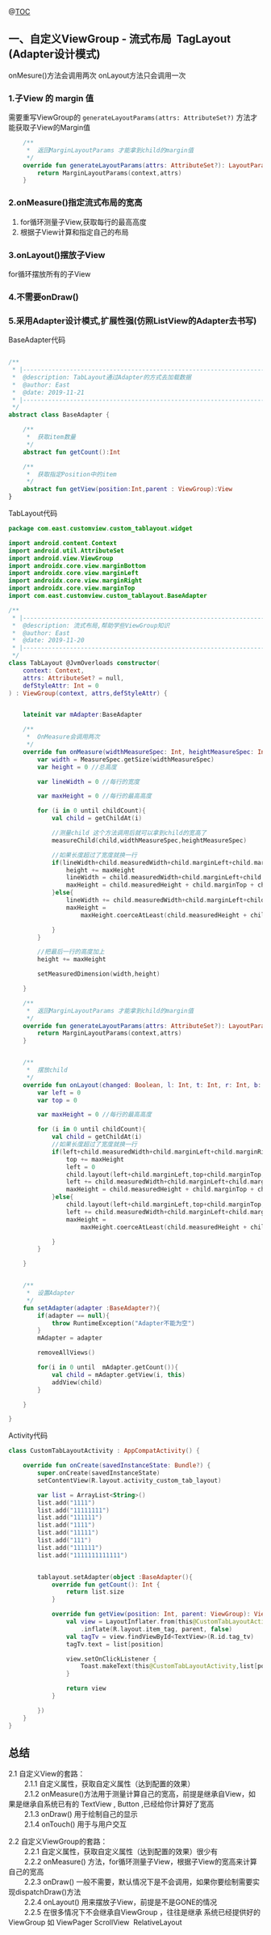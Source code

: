 @[TOC](流式布局TabLayout) 

## 一、自定义ViewGroup - 流式布局  TagLayout (Adapter设计模式)

onMesure()方法会调用两次  onLayout方法只会调用一次

### 1.子View 的 margin 值
需要重写ViewGroup的 `generateLayoutParams(attrs: AttributeSet?)` 方法才能获取子View的Margin值

``` kotlin
    /**
     *  返回MarginLayoutParams 才能拿到child的margin值
     */
    override fun generateLayoutParams(attrs: AttributeSet?): LayoutParams {
        return MarginLayoutParams(context,attrs)
    }
```

### 2.onMeasure()指定流式布局的宽高
1. for循环测量子View,获取每行的最高高度   
2. 根据子View计算和指定自己的布局  

### 3.onLayout()摆放子View
for循环摆放所有的子View

### 4.不需要onDraw()

### 5.采用Adapter设计模式,扩展性强(仿照ListView的Adapter去书写)
BaseAdapter代码

``` kotlin

/**
 * |---------------------------------------------------------------------------------------------------------------|
 *  @description: TabLayout通过Adapter的方式去加载数据
 *  @author: East
 *  @date: 2019-11-21
 * |---------------------------------------------------------------------------------------------------------------|
 */
abstract class BaseAdapter {

    /**
     *  获取item数量
     */
    abstract fun getCount():Int

    /**
     *  获取指定Position中的item
     */
    abstract fun getView(position:Int,parent : ViewGroup):View
}
```

TabLayout代码

``` kotlin
package com.east.customview.custom_tablayout.widget

import android.content.Context
import android.util.AttributeSet
import android.view.ViewGroup
import androidx.core.view.marginBottom
import androidx.core.view.marginLeft
import androidx.core.view.marginRight
import androidx.core.view.marginTop
import com.east.customview.custom_tablayout.BaseAdapter

/**
 * |---------------------------------------------------------------------------------------------------------------|
 *  @description: 流式布局,帮助学些ViewGroup知识
 *  @author: East
 *  @date: 2019-11-20
 * |---------------------------------------------------------------------------------------------------------------|
 */
class TabLayout @JvmOverloads constructor(
    context: Context,
    attrs: AttributeSet? = null,
    defStyleAttr: Int = 0
) : ViewGroup(context, attrs,defStyleAttr) {


    lateinit var mAdapter:BaseAdapter

    /**
     *  OnMeasure会调用两次
     */
    override fun onMeasure(widthMeasureSpec: Int, heightMeasureSpec: Int) {
        var width = MeasureSpec.getSize(widthMeasureSpec)
        var height = 0 //总高度

        var lineWidth = 0 //每行的宽度

        var maxHeight = 0 //每行的最高高度

        for (i in 0 until childCount){
            val child = getChildAt(i)

            //测量child 这个方法调用后就可以拿到child的宽高了
            measureChild(child,widthMeasureSpec,heightMeasureSpec)

            //如果长度超过了宽度就换一行
            if(lineWidth+child.measuredWidth+child.marginLeft+child.marginRight > width){
                height += maxHeight
                lineWidth = child.measuredWidth+child.marginLeft+child.marginRight //宽度也直接复制为第一个child的宽度
                maxHeight = child.measuredHeight + child.marginTop + child.marginBottom //maxHeight重新赋值为第一个child的高度
            }else{
                lineWidth += child.measuredWidth+child.marginLeft+child.marginRight
                maxHeight =
                    maxHeight.coerceAtLeast(child.measuredHeight + child.marginTop + child.marginBottom)

            }
        }

        //把最后一行的高度加上
        height += maxHeight

        setMeasuredDimension(width,height)

    }

    /**
     *  返回MarginLayoutParams 才能拿到child的margin值
     */
    override fun generateLayoutParams(attrs: AttributeSet?): LayoutParams {
        return MarginLayoutParams(context,attrs)
    }


    /**
     *  摆放child
     */
    override fun onLayout(changed: Boolean, l: Int, t: Int, r: Int, b: Int) {
        var left = 0
        var top = 0

        var maxHeight = 0 //每行的最高高度

        for (i in 0 until childCount){
            val child = getChildAt(i)
            //如果长度超过了宽度就换一行
            if(left+child.measuredWidth+child.marginLeft+child.marginRight > width){
                top += maxHeight
                left = 0
                child.layout(left+child.marginLeft,top+child.marginTop,left+child.marginLeft+child.measuredWidth,top+child.marginTop+child.measuredHeight)
                left += child.measuredWidth+child.marginLeft+child.marginRight //宽度也直接复制为第一个child的宽度
                maxHeight = child.measuredHeight + child.marginTop + child.marginBottom //maxHeight重新赋值为第一个child的高度
            }else{
                child.layout(left+child.marginLeft,top+child.marginTop,left+child.marginLeft+child.measuredWidth,top+child.marginTop+child.measuredHeight)
                left += child.measuredWidth+child.marginLeft+child.marginRight
                maxHeight =
                    maxHeight.coerceAtLeast(child.measuredHeight + child.marginTop + child.marginBottom)

            }
        }

    }


    /**
     *  设置Adapter
     */
    fun setAdapter(adapter :BaseAdapter?){
        if(adapter == null){
            throw RuntimeException("Adapter不能为空")
        }
        mAdapter = adapter

        removeAllViews()

        for(i in 0 until  mAdapter.getCount()){
            val child = mAdapter.getView(i, this)
            addView(child)
        }

    }

}
```

Activity代码

``` kotlin
class CustomTabLayoutActivity : AppCompatActivity() {

    override fun onCreate(savedInstanceState: Bundle?) {
        super.onCreate(savedInstanceState)
        setContentView(R.layout.activity_custom_tab_layout)

        var list = ArrayList<String>()
        list.add("1111")
        list.add("11111111")
        list.add("111111")
        list.add("1111")
        list.add("11111")
        list.add("111")
        list.add("111111")
        list.add("1111111111111")


        tablayout.setAdapter(object :BaseAdapter(){
            override fun getCount(): Int {
                return list.size
            }

            override fun getView(position: Int, parent: ViewGroup): View {
                val view = LayoutInflater.from(this@CustomTabLayoutActivity)
                    .inflate(R.layout.item_tag, parent, false)
                val tagTv = view.findViewById<TextView>(R.id.tag_tv)
                tagTv.text = list[position]

                view.setOnClickListener {
                    Toast.makeText(this@CustomTabLayoutActivity,list[position],Toast.LENGTH_SHORT).show()
                }

                return view
            }

        })
    }
}
```

## 总结

2.1 自定义View的套路：   
        2.1.1 自定义属性，获取自定义属性（达到配置的效果）  
        2.1.2 onMeasure()方法用于测量计算自己的宽高，前提是继承自View，如果是继承自系统已有的 TextView , Button ,已经给你计算好了宽高  
        2.1.3 onDraw() 用于绘制自己的显示   
        2.1.4 onTouch() 用于与用户交互  

2.2 自定义ViewGroup的套路：   
        2.2.1 自定义属性，获取自定义属性（达到配置的效果）很少有  
        2.2.2 onMeasure() 方法，for循环测量子View，根据子View的宽高来计算自己的宽高  
        2.2.3 onDraw() 一般不需要，默认情况下是不会调用，如果你要绘制需要实现dispatchDraw()方法  
        2.2.4 onLayout() 用来摆放子View，前提是不是GONE的情况  
        2.2.5 在很多情况下不会继承自ViewGroup ，往往是继承 系统已经提供好的ViewGroup 如 ViewPager ScrollView  RelativeLayout  



